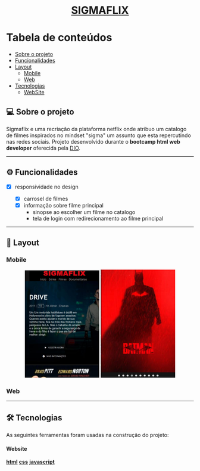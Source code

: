 <h1 align="center">
      <a href="#" alt="site-creative"> SIGMAFLIX</a>
</h1>

# Tabela de conteúdos

<!--ts-->

- [Sobre o projeto](#-sobre-o-projeto)
- [Funcionalidades](#-funcionalidades)
- [Layout](#-layout)
  - [Mobile](#mobile)
  - [Web](#web)
- [Tecnologias](#-tecnologias)
  - [WebSite](#user-content-website--react----typescript)
  <!--te-->

## 💻 Sobre o projeto

Sigmaflix e uma recriação da plataforma netflix onde atribuo um catalogo de filmes inspirados no mindset "sigma" um assunto que esta repercutindo nas redes sociais.
Projeto desenvolvido durante o **bootcamp html web developer** oferecida pela [DIO](https://www.dio.me/).

---

## ⚙️ Funcionalidades

- [x] responsividade no design

  - [x] carrosel de filmes
  - [x] informação sobre filme principal
    - sinopse ao escolher um filme no catalogo
    - tela de login com redirecionamento ao filme principal

---

## 🎨 Layout

### Mobile

<p align="center">
  <img alt="page1" title="sigmaflix" src="./assets/mobile.jpg" width="200px">

  <img alt="page2" title="sigmaflix" src="./assets/mobile2.jpg" width="200px">
</p>

### Web

<!-- <p align="center" style="display: flex; align-items: flex-start; justify-content: center;">
  <img alt="NextLevelWeek" title="#NextLevelWeek" src="./assets/web.svg" width="400px">

  <img alt="NextLevelWeek" title="#NextLevelWeek" src="./assets/sucesso-web.svg" width="400px">
</p> -->

---

## 🛠 Tecnologias

As seguintes ferramentas foram usadas na construção do projeto:

#### **Website**

**[html](https://developer.mozilla.org/pt-BR/docs/Web/HTML)**
**[css](https://developer.mozilla.org/pt-BR/docs/Web/CSS)**
**[javascript](https://www.javascript.com/)**
